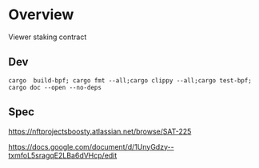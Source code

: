 
# Overview

Viewer staking contract


## Dev
```
cargo  build-bpf; cargo fmt --all;cargo clippy --all;cargo test-bpf; cargo doc --open --no-deps
```


## Spec

https://nftprojectsboosty.atlassian.net/browse/SAT-225


https://docs.google.com/document/d/1UnyGdzy--txmfoL5sragqE2LBa6dVHcp/edit



